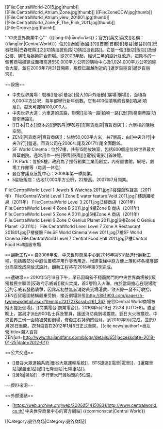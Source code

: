 [[File:CentralWorld-2015.jpg|thumb]]
[[File:CentralWorld_Atrium_Zone.jpg|thumb]]
[[File:ZoneCCW.jpg|thumb]]
[[File:CentralWorld_Atrium_view_201801.jpg|thumb]]
[[File:CentralWorld_Zone_F_The_Rink_2011.jpg|thumb]]
[[File:Groove.jpg|thumb]]

'''中央世界商業中心'''（{{lang-th|เซ็นทรัลเวิลด์}}；官方[[英文|英文]]名稱：{{lang|en|CentralWorld}}）位於[[泰國|泰國]]的[[首都|首都]][[曼谷|曼谷]]的[[巴吞旺縣|巴吞旺縣]]之[[叻猜拉披色路|叻猜拉披色路]]。它是一個[[飯店|飯店]]及辦公樓、購物及娛樂綜合商場。從2003年起，經過三年的設計及改造，把原本的一個舊商場擴建成面積高達550,000平方公呎的購物中心及1,024,000平方公呎的綜合大廈，並在2006年7月21日開幕，規模已超越附近的[[暹罗百丽宫|暹罗百丽宫]]。

==設施==
* 中央世界廣場：號稱[[曼谷|曼谷]]最大的戶外活動[[廣場|廣場]]，面積為8,000平方公呎，每年都舉行新年倒數。它有400個噴嘴的音樂[[噴泉|噴泉]]，每天可接待100,000人。 
* 中央世界大道：六車道的馬路，聯繫[[拍喃一路|拍喃一路]]及[[叻猜南蒂路|叻猜南蒂路]]。
* [[日本|日本]]資本的[[伊勢丹|伊勢丹]][[百貨商店|百貨商店]]：六層樓的購物空間。 
* ZEN[[百貨商店|百貨商店]]：佔地50,000平方米，共7層高，由[[中央洋行|中央洋行]]營運。百貨公司在2006年尾及2017年尾全面翻新。
* SF World Cinema：位於7樓，共有15間放映室，包括800個座位的世界最大屏幕劇院。通常用作一些[[泰國|泰國]][[電影|電影]]首映禮。
* TK Park：位於8樓，政府為了推行創業工業而創立，內有圖書館，網吧，劇場工作館等（每周一休息）
* 曼谷會議及展覽中心：2009年第一季開業。
* 5星級飯店：佔地17,000平方公呎，22層高。2007年7月開業。

<gallery>
File:CentralWorld Level 1 Jewels & Watches 2011.jpg|1樓鐘錶珠寶區（2011年）
File:CentralWorld Level 1 Zone E water feature Void 2011.jpg|1樓跳躍噴泉（2011年）
File:CentralWorld Level 3 2011.jpg|3樓商店（2011年）
File:CentralWorld Level 4 Zone B 2011.jpg|4樓Zone B 商店（2011年）
File:CentralWorld Level 5 Zone A 2011.jpg|5樓Zone A 商店（2011年）
File:CentralWorld Level 6 Zone C Genius Planet 2011.jpg|6樓Zone C Genius Planet（2011年）
File:CentralWorld Level Level 7 Zone A Restaurant 201801.jpg|7樓餐廳
File:SF World Cinema View 2011.jpg|7樓SF World Cinema
File:CentralWorld Level 7 Central Food Hall 2011.jpg|7樓Central Food Hall超級市場
</gallery>

==翻新工程==
自2006年後，中央世界商業中心到2016年第3季起進行翻新工程，包括將部分中庭位置填平用作零售用途、增建電梯中庭方便上落和將各樓層部分商店改成開放式設計。翻新工程將在2018年第3季完成。

==遭破壞==
2010年5月19日下午，早已因局勢不穩而關門的中央世界商場被[[反獨裁民主聯盟|反政府示威者]]縱火焚燒，首3層陷入火海，由於當局擔心在現場附近的示威者發動襲擊，因此起初並無派消防員到場灌救，致火勢一發不可收拾， ZEN百貨範圍結構嚴重受損，接近倒塌狀態<REF>[http://881903.com/page/zh-tw/newsdetail.aspx?ItemId=231727&csid=261_367 曼谷Central World商場被縱火接近倒塌]，[[商業電台|商業電台]]，2010年5月19日 22:34 (UTC+8)</REF>。直至晚上，當局才派出900名士兵及警員，護送消防員到場撲救。翌日大火被撲熄，中央世界三份一面積被焚毀倒塌，修復工程持續四個月，到2010年9月完成，並於9月28日重開。ZEN百貨在2012年1月6日正式重開。<ref>{{cite news|author1=泰友營|title=潮人百貨 ZEN|url=http://www.thailandfans.com/blogs/details/651|accessdate=2018-01-25|date=2012-01}}</ref>

==公共交通==
* [[曼谷大眾運輸系統|曼谷大眾運輸系統]]，BTS捷運[[電車|電車]]，[[暹羅車站|暹羅車站]]或[[七隆車站|七隆車站]]。
* [[渡船|渡船]]：步行至水門渡船頭約5位鐘。

==資料來源==
<div class="references-small">
<references />
</div>

==外部連結==
* [https://web.archive.org/web/20060514150831/http://www.centralworld.co.th/ 中央世界商業中心的官方網站]
{{commonscat|Central World}}

[[Category:曼谷商场|Category:曼谷商场]]